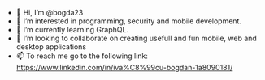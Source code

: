 - 👋 Hi, I’m @bogda23
- 👀 I’m interested in programming, security and mobile development.
- 🌱 I’m currently learning GraphQL.
- 💞️ I’m looking to collaborate on creating usefull and fun mobile, web and desktop applications
- 📫 To reach me go to the following link:  https://www.linkedin.com/in/iva%C8%99cu-bogdan-1a8090181/

<!---
bogda23/bogda23 is a ✨ special ✨ repository because its `README.md` (this file) appears on your GitHub profile.
You can click the Preview link to take a look at your changes.
--->
